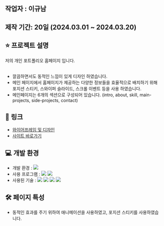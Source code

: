 ## 작업자 : 이규남

## 제작 기간: 20일 (2024.03.01 ~ 2024.03.20)

## ⭐️ 프로젝트 설명

저의 개인 포트폴리오 홈페이지 입니다.<br/><br/>

- 깔끔하면서도 동적인 느낌이 있게 디자인 하였습니다.
- 메인 페이지에서 홈페이지가 제공하는 다양한 정보들을 효율적으로 배치하기 위해 포지션 스티키, 스와이퍼 슬라이드, 스크롤 이벤트 등을 사용 하였습니다.
- 메인페이지는 6개의 섹션으로 구성되어 있습니다. (intro, about, skill, main-projects, side-projects, contact)

## 🚀 링크
- [와이어프레임 및 디자인](https://www.figma.com/file/v2H4hEpzNfnYm5YprPp9SX/personalPortfolio?type=design&node-id=0%3A1&mode=design&t=OA0jYetTy0UVWNB9-1)
- [사이트 바로가기](https://rbska9810.github.io/portfolio/) <br>
## 💻 개발 환경

- 개발 환경 : <img src="https://img.shields.io/badge/windows10-0078D6?style=flat-square&logo=windows10&logoColor=white"/>
- 사용 프로그램 : <img src="https://img.shields.io/badge/Vs code-007ACC?style=flat-square&logo=visualstudiocode&logoColor=white"/> <img src="https://img.shields.io/badge/figma-F24E1E?style=flat-square&logo=figma&logoColor=white"/>
- 사용된 기술 :
  <img src="https://img.shields.io/badge/html5-E34F26?style=flat-square&logo=html5&logoColor=white"> <img src="https://img.shields.io/badge/Sass-CC6699?style=for-the-badge&logo=sass&logoColor=white"> <img src="https://img.shields.io/badge/JavaScript-F7DF1E?style=flat-square&logo=JavaScript&logoColor=white"> <img src="https://img.shields.io/badge/Swiper-6332F6?style=flat-square&logo=Swiper&logoColor=white">

## 🛠️ 페이지 특성

- 동적인 효과를 주기 위하여 애니메이션을 사용하였고, 포지션 스티키를 사용하였습니다.
